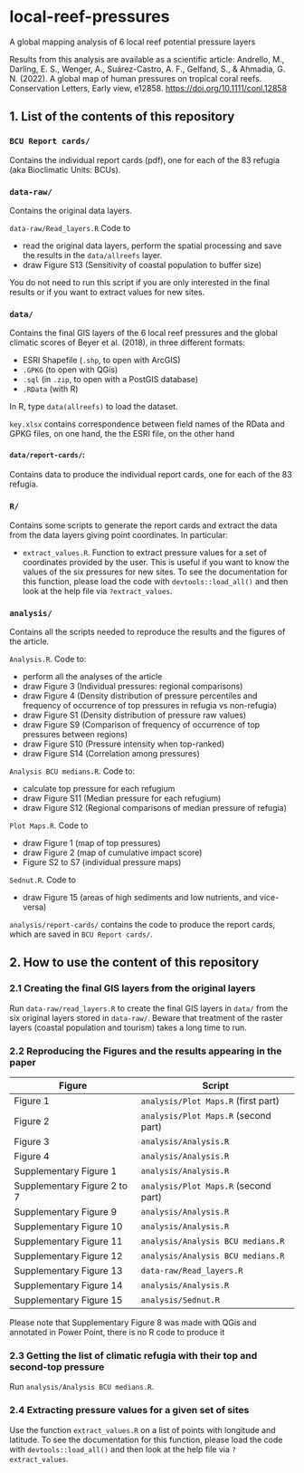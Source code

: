 # local-reef-pressures
A global mapping analysis of 6 local reef potential pressure layers

Results from this analysis are available as a scientific article:
Andrello, M., Darling, E. S., Wenger, A., Suárez-Castro, A. F., Gelfand, S., & Ahmadia, G. N. (2022). A global map of human pressures on tropical coral reefs. Conservation Letters, Early view, e12858. https://doi.org/10.1111/conl.12858


## 1. List of the contents of this repository

### `BCU Report cards/`

Contains the individual report cards (pdf), one for each of the 83 refugia (aka Bioclimatic Units: BCUs).

### `data-raw/` 

Contains the original data layers.

`data-raw/Read_layers.R` Code to

- read the original data layers, perform the spatial processing and save the results in the `data/allreefs` layer.
- draw Figure S13 (Sensitivity of coastal population to buffer size)

You do not need to run this script if you are only interested in the final results or if you want to extract values for new sites.

### `data/`

Contains the final GIS layers of the 6 local reef pressures and the global climatic scores of Beyer et al. (2018), in three different formats:

- ESRI Shapefile (`.shp`, to open with ArcGIS)
- `.GPKG` (to open with QGis)
- `.sql` (in `.zip`, to open with a PostGIS database)
- `.RData` (with R)

In R, type `data(allreefs)` to load the dataset.

`key.xlsx` contains correspondence between field names of the RData and GPKG files, on one hand, the the ESRI file, on the other hand

#### `data/report-cards/`:

Contains data to produce the individual report cards, one for each of the 83 refugia.

### `R/`

Contains some scripts to generate the report cards and extract the data from the data layers giving point coordinates. In particular:

- `extract_values.R`. Function to extract pressure values for a set of coordinates provided by the user. This is useful if you want to know the values of the six pressures for new sites. To see the documentation for this function, please load the code with `devtools::load_all()` and then look at the help file via `?extract_values`.

### `analysis/`

Contains all the scripts needed to reproduce the results and the figures of the article.

`Analysis.R`. Code to:

- perform all the analyses of the article
- draw Figure 3 (Individual pressures: regional comparisons)
- draw Figure 4 (Density distribution of pressure percentiles and frequency of occurrence of top pressures in refugia vs non-refugia)
- draw Figure S1 (Density distribution of pressure raw values)
- draw Figure S9 (Comparison of frequency of occurrence of top pressures between regions)
- draw Figure S10 (Pressure intensity when top-ranked)
- draw Figure S14 (Correlation among pressures)


`Analysis BCU medians.R`. Code to:

- calculate top pressure for each refugium
- draw Figure S11 (Median pressure for each refugium)
- draw Figure S12 (Regional comparisons of median pressure of refugia)


`Plot Maps.R`. Code to

- draw Figure 1 (map of top pressures)
- draw Figure 2 (map of cumulative impact score)
- Figure S2 to S7 (individual pressure maps)

`Sednut.R`. Code to

- draw Figure 15 (areas of high sediments and low nutrients, and vice-versa)


`analysis/report-cards/` contains the code to produce the report cards, which are saved in `BCU Report cards/`.


## 2. How to use the content of this repository

### 2.1 Creating the final GIS layers from the original layers

Run `data-raw/read_layers.R` to create the final GIS layers in `data/` from the six original layers stored in `data-raw/`. Beware that treatment of the raster layers (coastal population and tourism) takes a long time to run.

### 2.2 Reproducing the Figures and the results appearing in the paper

Figure | Script
--- | ---
Figure 1 | `analysis/Plot Maps.R` (first part)
Figure 2 | `analysis/Plot Maps.R` (second part)
Figure 3 | `analysis/Analysis.R`
Figure 4 | `analysis/Analysis.R`
Supplementary Figure 1 | `analysis/Analysis.R`
Supplementary Figure 2 to 7 | `analysis/Plot Maps.R` (second part)
Supplementary Figure 9 | `analysis/Analysis.R`
Supplementary Figure 10 | `analysis/Analysis.R`
Supplementary Figure 11 | `analysis/Analysis BCU medians.R`
Supplementary Figure 12 | `analysis/Analysis BCU medians.R`
Supplementary Figure 13 | `data-raw/Read_layers.R`
Supplementary Figure 14 | `analysis/Analysis.R`
Supplementary Figure 15 | `analysis/Sednut.R`

Please note that Supplementary Figure 8 was made with QGis and annotated in Power Point, there is no R code to produce it

### 2.3 Getting the list of climatic refugia with their top and second-top pressure
Run `analysis/Analysis BCU medians.R`.

### 2.4 Extracting pressure values for a given set of sites
Use the function `extract_values.R` on a list of points with longitude and latitude. To see the documentation for this function, please load the code with `devtools::load_all()` and then look at the help file via `?extract_values`.
